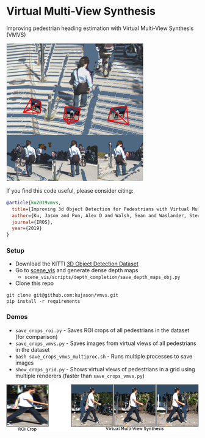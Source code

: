 # Virtual Multi-View Synthesis
Improving pedestrian heading estimation with Virtual Multi-View Synthesis (VMVS)

![Virtual Multi-View Synthesis](images/vmvs.png)

If you find this code useful, please consider citing:
```bibtex
@article{ku2019vmvs,
  title={Improving 3d Object Detection for Pedestrians with Virtual Multi-View Synthesis Orientation Estimation},
  author={Ku, Jason and Pon, Alex D and Walsh, Sean and Waslander, Steven L},
  journal={IROS},
  year={2019}
}
```

### Setup
- Download the KITTI [3D Object Detection Dataset](http://www.cvlibs.net/datasets/kitti/eval_object.php?obj_benchmark=3d)
- Go to [scene_vis](https://github.com/kujason/scene_vis) and generate dense depth maps
    - `scene_vis/scripts/depth_completion/save_depth_maps_obj.py`
- Clone this repo
```
git clone git@github.com:kujason/vmvs.git
pip install -r requirements
```
### Demos
- `save_crops_roi.py` - Saves ROI crops of all pedestrians in the dataset (for comparison)
- `save_crops_vmvs.py` - Saves images from virtual views of all pedestrians in the dataset
- `bash save_crops_vmvs_multiproc.sh` - Runs multiple processes to save images
- `show_crops_grid.py` - Shows virtual views of pedestrians in a grid using multiple renderers (faster than `save_crops_vmvs.py`) 

![ROI Crop vs VMVS](images/roi_vs_vmvs.png)
